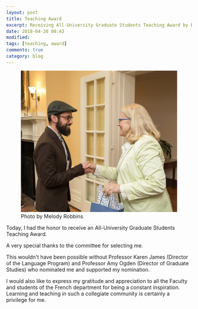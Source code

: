 ```yaml
---
layout: post
title: Teaching Award
excerpt: Receiving All-University Graduate Students Teaching Award by Beth Beal
date: 2018-04-20 00:43
modified:
tags: [teaching, award]
comments: true
category: blog
---
```


<figure>
  <img src="/images/2018/04/simotas_GTA_award.jpg">
  <figcaption>Photo by Melody Robbins</figcaption>
</figure>

Today, I had the honor to receive an All-University Graduate Students Teaching Award.

A very special thanks to the committee for selecting me.

This wouldn't have been possible without Professor Karen James (Director of the Language Program) and Professor Amy Ogden (Director of Graduate Studies) who nominated me and supported my nomination.

I would also like to express my gratitude and appreciation to all the Faculty and students of the French department for being a constant inspiration. Learning and teaching in such a collegiate community is certainly a privilege for me.
